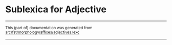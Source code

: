 

# Sublexica for Adjective

* * *

<small>This (part of) documentation was generated from [src/fst/morphology/affixes/adjectives.lexc](https://github.com/giellalt/lang-ron/blob/main/src/fst/morphology/affixes/adjectives.lexc)</small>

---

